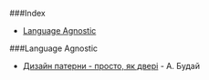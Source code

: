 ###Index
* [Language Agnostic](#language-agnostic)


###Language Agnostic
* [Дизайн патерни - просто, як двері](http://designpatterns.andriybuday.com/) - А. Будай